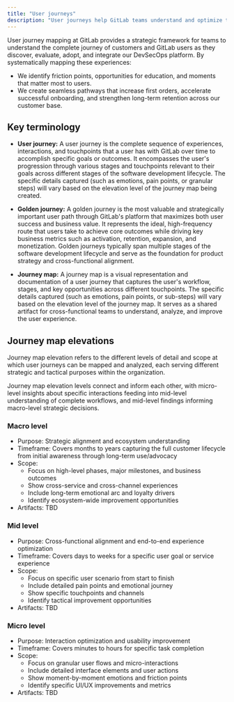 ```yaml
---
title: "User journeys"
description: "User journeys help GitLab teams understand and optimize the complete experience of customers as they discover, adopt, and integrate our DevSecOps platform to drive both user success and business value."
---
```


User journey mapping at GitLab provides a strategic framework for teams to understand the complete journey of customers and GitLab users as they discover, evaluate, adopt, and integrate our DevSecOps platform. By systematically mapping these experiences:

- We identify friction points, opportunities for education, and moments that matter most to users.
- We create seamless pathways that increase first orders, accelerate successful onboarding, and strengthen long-term retention across our customer base.

## Key terminology

- **User journey:** A user journey is the complete sequence of experiences, interactions, and touchpoints that a user has with GitLab over time to accomplish specific goals or outcomes. It encompasses the user's progression through various stages and touchpoints relevant to their goals across different stages of the software development lifecycle. The specific details captured (such as emotions, pain points, or granular steps) will vary based on the elevation level of the journey map being created.

- **Golden journey:** A golden journey is the most valuable and strategically important user path through GitLab's platform that maximizes both user success and business value. It represents the ideal, high-frequency route that users take to achieve core outcomes while driving key business metrics such as activation, retention, expansion, and monetization. Golden journeys typically span multiple stages of the software development lifecycle and serve as the foundation for product strategy and cross-functional alignment.

- **Journey map:** A journey map is a visual representation and documentation of a user journey that captures the user's workflow, stages, and key opportunities across different touchpoints. The specific details captured (such as emotions, pain points, or sub-steps) will vary based on the elevation level of the journey map. It serves as a shared artifact for cross-functional teams to understand, analyze, and improve the user experience.

## Journey map elevations

Journey map elevation refers to the different levels of detail and scope at which user journeys can be mapped and analyzed, each serving different strategic and tactical purposes within the organization.

Journey map elevation levels connect and inform each other, with micro-level insights about specific interactions feeding into mid-level understanding of complete workflows, and mid-level findings informing macro-level strategic decisions.

### Macro level

- Purpose: Strategic alignment and ecosystem understanding
- Timeframe: Covers months to years capturing the full customer lifecycle from initial awareness through long-term use/advocacy
- Scope:
  - Focus on high-level phases, major milestones, and business outcomes
  - Show cross-service and cross-channel experiences
  - Include long-term emotional arc and loyalty drivers
  - Identify ecosystem-wide improvement opportunities
- Artifacts: TBD

### Mid level

- Purpose: Cross-functional alignment and end-to-end experience optimization
- Timeframe: Covers days to weeks for a specific user goal or service experience
- Scope:
  - Focus on specific user scenario from start to finish
  - Include detailed pain points and emotional journey
  - Show specific touchpoints and channels
  - Identify tactical improvement opportunities
- Artifacts: TBD

### Micro level

- Purpose: Interaction optimization and usability improvement
- Timeframe: Covers minutes to hours for specific task completion
- Scope:
  - Focus on granular user flows and micro-interactions
  - Include detailed interface elements and user actions
  - Show moment-by-moment emotions and friction points
  - Identify specific UI/UX improvements and metrics
- Artifacts: TBD

